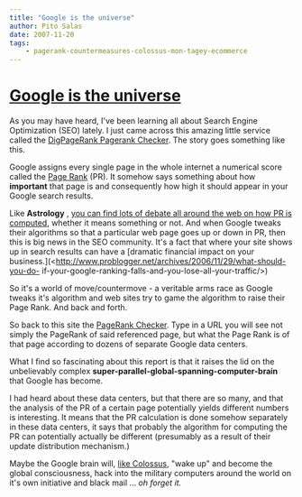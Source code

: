 ```yaml
---
title: "Google is the universe"
author: Pito Salas
date: 2007-11-20
tags:
    - pagerank-countermeasures-colossus-mon-tagey-ecommerce
---
```

# [Google is the universe](None)




As you may have heard, I've been learning all about Search Engine Optimization
(SEO) lately. I just came across this amazing little service called the
[DigPageRank Pagerank Checker](<http://digpagerank.com/index.php>). The story
goes something like this.

Google assigns every single page in the whole internet a numerical score
called the [Page
Rank](<http://www.google.com/url?sa=t&ct=res&cd=1&url=http%3A%2F%2Fen.wikipedia.org%2Fwiki%2FPageRank&ei=Wi1CR6C3J5PkeZTMqboK&usg=AFQjCNEC6uBONjN7_DGwupaCx2_xT7KLUw&sig2=KyYQgijwkrL7JDSZ1z0WdA>)
(PR). It somehow says something about how **important** that page is and
consequently how high it should appear in your Google search results.

Like **Astrology** , [you can find lots of debate all around the web on how PR
is computed](<http://www.mathewbrowne.com/check-your-current-pagerank/>),
whether it means something or not. And when Google tweaks their algorithms so
that a particular web page goes up or down in PR, then this is big news in the
SEO community. It's a fact that where your site shows up in search results can
have a [dramatic financial impact on your
business.](<http://www.problogger.net/archives/2006/11/29/what-should-you-do-
if-your-google-ranking-falls-and-you-lose-all-your-traffic/>)

So it's a world of move/countermove - a veritable arms race as Google tweaks
it's algorithm and web sites try to game the algorithm to raise their Page
Rank. And back and forth.

So back to this site the [PageRank
Checker](<http://digpagerank.com/index.php>). Type in a URL you will see not
simply the PageRank of said referenced page, but what the Page Rank is of that
page according to dozens of separate Google data centers.

What I find so fascinating about this report is that it raises the lid on the
unbelievably complex **super-parallel-global-spanning-computer-brain** that
Google has become.

I had heard about these data centers, but that there are so many, and that the
analysis of the PR of a certain page potentially yields different numbers is
interesting. It means that the PR calculation is done somehow separately in
these data centers, it says that probably the algorithm for computing the PR
can potentially actually be different (presumably as a result of their update
distribution mechanism.)

Maybe the Google brain will, [like
Colossus](<http://en.wikipedia.org/wiki/Colossus:_The_Forbin_Project>), "wake
up" and become the global consciousness, hack into the military computers
around the world on it's own initiative and black mail … _oh forget it._


